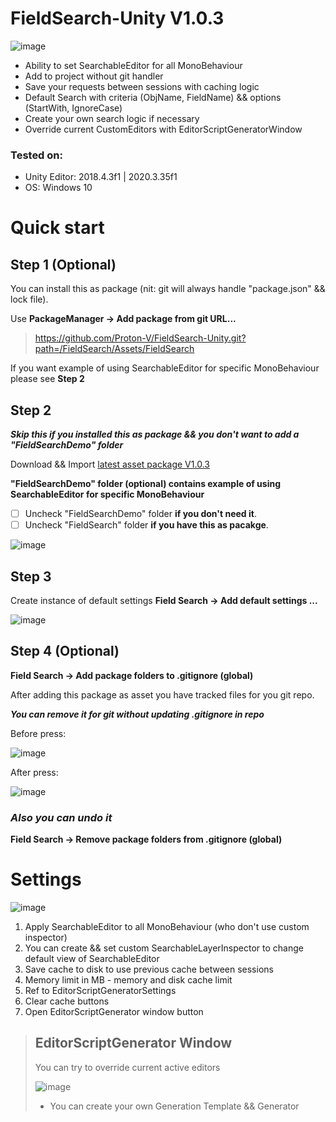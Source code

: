 # FieldSearch-Unity V1.0.3
 
 ![image](https://user-images.githubusercontent.com/65833201/194973078-7e30de6f-072f-4861-a444-0338d207aa48.png)
 
- Ability to set SearchableEditor for all MonoBehaviour
- Add to project without git handler
- Save your requests between sessions with caching logic
- Default Search with criteria (ObjName, FieldName) && options (StartWith, IgnoreCase)
- Create your own search logic if necessary
- Override current CustomEditors with EditorScriptGeneratorWindow

### Tested on:
 - Unity Editor: 2018.4.3f1 | 2020.3.35f1
 - OS: Windows 10

# Quick start
## Step 1 (Optional)

You can install this as package (nit: git will always handle "package.json" && lock file).

Use **PackageManager -> Add package from git URL...**
>https://github.com/Proton-V/FieldSearch-Unity.git?path=/FieldSearch/Assets/FieldSearch

If you want example of using SearchableEditor for specific MonoBehaviour please see **Step 2**

## Step 2

***Skip this if you installed this as package && you don't want to add a "FieldSearchDemo" folder***

Download && Import [latest asset package V1.0.3](https://github.com/Proton-V/FieldSearch-Unity/releases/download/V1.0.3/FieldSearch-UnityV1.0.3.unitypackage)

**"FieldSearchDemo" folder (optional) contains example of using SearchableEditor for specific MonoBehaviour**
- [ ] Uncheck "FieldSearchDemo" folder **if you don't need it**.
- [ ] Uncheck "FieldSearch" folder **if you have this as pacakge**.

![image](https://user-images.githubusercontent.com/65833201/194972948-a2bdd961-ae6d-4c6f-a77b-4c4507e9f00c.png)

## Step 3

Create instance of default settings
**Field Search -> Add default settings ...**

![image](https://user-images.githubusercontent.com/65833201/194972261-a7422752-be08-4f3b-a300-5022a309a4fb.png)

## Step 4 (Optional)

**Field Search -> Add package folders to .gitignore (global)**

After adding this package as asset you have tracked files for you git repo.

***You can remove it for git without updating .gitignore in repo***

Before press:

![image](https://user-images.githubusercontent.com/65833201/188505094-ca7a51d4-0a4d-405e-815c-9ec218d6d68d.png)

After press:

![image](https://user-images.githubusercontent.com/65833201/188505211-4babd641-af57-469b-8758-acd4ed020d9d.png)

### ***Also you can undo it***
**Field Search -> Remove package folders from .gitignore (global)**

# Settings
![image](https://user-images.githubusercontent.com/65833201/194972690-b6738e15-76b8-4859-965a-0f84df587674.png)
1. Apply SearchableEditor to all MonoBehaviour (who don't use custom inspector)
2. You can create && set custom SearchableLayerInspector to change default view of SearchableEditor
3. Save cache to disk to use previous cache between sessions
4. Memory limit in MB - memory and disk cache limit
5. Ref to EditorScriptGeneratorSettings
6. Clear cache buttons
7. Open EditorScriptGenerator window button

> ## EditorScriptGenerator Window
>
> You can try to override current active editors
>
> ![image](https://user-images.githubusercontent.com/65833201/194973264-a3edc661-75f5-4d15-aca5-3fc7446ff483.png)
>
> * You can create your own Generation Template && Generator
